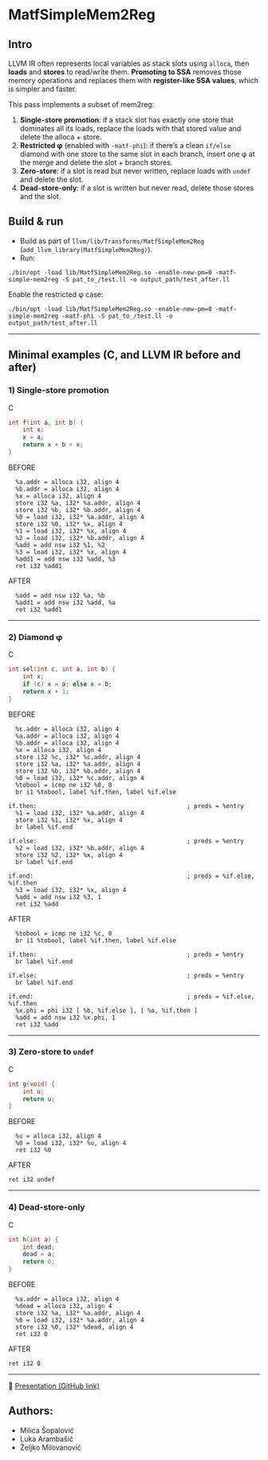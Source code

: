 # MatfSimpleMem2Reg

## Intro

LLVM IR often represents local variables as stack slots using `alloca`, then **loads** and **stores** to read/write them. 
**Promoting to SSA** removes those memory operations and replaces them with **register-like SSA values**, which is simpler and faster.

This pass implements a subset of mem2reg:

1. **Single-store promotion**: if a stack slot has exactly one store that dominates all its loads, replace the loads with that stored value and delete the alloca + store.
2. **Restricted φ** (enabled with `-matf-phi`): if there’s a clean `if/else` diamond with one store to the same slot in each branch, insert one φ at the merge and delete the slot + branch stores.
3. **Zero-store**: if a slot is read but never written, replace loads with `undef` and delete the slot.
4. **Dead-store-only**: if a slot is written but never read, delete those stores and the slot.

## Build & run

* Build as part of `llvm/lib/Transforms/MatfSimpleMem2Reg` (`add_llvm_library(MatfSimpleMem2Reg)`).
* Run:

```
./bin/opt -load lib/MatfSimpleMem2Reg.so -enable-new-pm=0 -matf-simple-mem2reg -S pat_to_/test.ll -o output_path/test_after.ll 

```

Enable the restricted φ case:

```
./bin/opt -load lib/MatfSimpleMem2Reg.so -enable-new-pm=0 -matf-simple-mem2reg -matf-phi -S pat_to_/test.ll -o output_path/test_after.ll
```
---

## Minimal examples (C, and LLVM IR before and after)

### 1) Single-store promotion

C

```c
int f(int a, int b) {
    int x;
    x = a;
    return x + b + x;
}
```

BEFORE

```
  %a.addr = alloca i32, align 4
  %b.addr = alloca i32, align 4
  %x = alloca i32, align 4
  store i32 %a, i32* %a.addr, align 4
  store i32 %b, i32* %b.addr, align 4
  %0 = load i32, i32* %a.addr, align 4
  store i32 %0, i32* %x, align 4
  %1 = load i32, i32* %x, align 4
  %2 = load i32, i32* %b.addr, align 4
  %add = add nsw i32 %1, %2
  %3 = load i32, i32* %x, align 4
  %add1 = add nsw i32 %add, %3
  ret i32 %add1
```

AFTER

```
  %add = add nsw i32 %a, %b
  %add1 = add nsw i32 %add, %a
  ret i32 %add1
```

---

### 2) Diamond φ

C

```c
int sel(int c, int a, int b) {
    int x;
    if (c) x = a; else x = b;
    return x + 1;
}
```

BEFORE

```
  %c.addr = alloca i32, align 4
  %a.addr = alloca i32, align 4
  %b.addr = alloca i32, align 4
  %x = alloca i32, align 4
  store i32 %c, i32* %c.addr, align 4
  store i32 %a, i32* %a.addr, align 4
  store i32 %b, i32* %b.addr, align 4
  %0 = load i32, i32* %c.addr, align 4
  %tobool = icmp ne i32 %0, 0
  br i1 %tobool, label %if.then, label %if.else

if.then:                                          ; preds = %entry
  %1 = load i32, i32* %a.addr, align 4
  store i32 %1, i32* %x, align 4
  br label %if.end

if.else:                                          ; preds = %entry
  %2 = load i32, i32* %b.addr, align 4
  store i32 %2, i32* %x, align 4
  br label %if.end

if.end:                                           ; preds = %if.else, %if.then
  %3 = load i32, i32* %x, align 4
  %add = add nsw i32 %3, 1
  ret i32 %add
```

AFTER

```
  %tobool = icmp ne i32 %c, 0
  br i1 %tobool, label %if.then, label %if.else

if.then:                                          ; preds = %entry
  br label %if.end

if.else:                                          ; preds = %entry
  br label %if.end

if.end:                                           ; preds = %if.else, %if.then
  %x.phi = phi i32 [ %b, %if.else ], [ %a, %if.then ]
  %add = add nsw i32 %x.phi, 1
  ret i32 %add
```

---

### 3) Zero-store to `undef`

C

```c
int g(void) {
    int u;
    return u;
}
```

BEFORE

```
  %u = alloca i32, align 4
  %0 = load i32, i32* %u, align 4
  ret i32 %0
```

AFTER

```
ret i32 undef
```

---

### 4) Dead-store-only

C

```c
int h(int a) {
    int dead;
    dead = a;
    return 0;
}
```

BEFORE

```
  %a.addr = alloca i32, align 4
  %dead = alloca i32, align 4
  store i32 %a, i32* %a.addr, align 4
  %0 = load i32, i32* %a.addr, align 4
  store i32 %0, i32* %dead, align 4
  ret i32 0
```

AFTER

```
ret i32 0
```

---

📄 [Presentation (GitHub link)](https://github.com/ZekiMilovan001/mem2reg/blob/main/presentation.pdf)


## Authors:
  - Milica Šopalović
  - Luka Arambašić
  - Željko Milovanović
